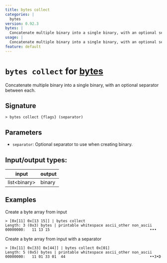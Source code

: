 ```yaml
---
title: bytes collect
categories: |
  bytes
version: 0.92.3
bytes: |
  Concatenate multiple binary into a single binary, with an optional separator between each.
usage: |
  Concatenate multiple binary into a single binary, with an optional separator between each.
feature: default
---
```

<!-- This file is automatically generated. Please edit the command in https://github.com/nushell/nushell instead. -->

# `bytes collect` for [bytes](/commands/categories/bytes.md)

<div class='command-title'>Concatenate multiple binary into a single binary, with an optional separator between each.</div>

## Signature

```> bytes collect {flags} (separator)```

## Parameters

 -  `separator`: Optional separator to use when creating binary.


## Input/output types:

| input        | output |
| ------------ | ------ |
| list\<binary\> | binary |

## Examples

Create a byte array from input
```nu
> [0x[11] 0x[13 15]] | bytes collect
Length: 3 (0x3) bytes | printable whitespace ascii_other non_ascii
00000000:   11 13 15                                             •••

```

Create a byte array from input with a separator
```nu
> [0x[11] 0x[33] 0x[44]] | bytes collect 0x[01]
Length: 5 (0x5) bytes | printable whitespace ascii_other non_ascii
00000000:   11 01 33 01  44                                      ••3•D

```
